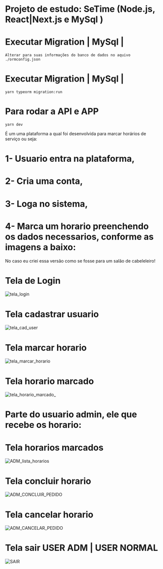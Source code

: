 # Projeto de estudo: SeTime (Node.js, React|Next.js e MySql )

# Executar Migration | MySql |
`Alterar para suas informações do banco de dados no aquivo ./ormconfig.json`

# Executar Migration | MySql |
`yarn typeorm migration:run`

# Para rodar a API e APP
`yarn dev`
  
  É um uma plataforma a qual foi desenvolvida para marcar horários de serviço ou seja:
  #  1- Usuario entra na plataforma, 
  #  2- Cria uma conta, 
  #  3- Loga no sistema, 
  #  4- Marca um horario preenchendo os dados necessarios, conforme as imagens a baixo:
 
  No caso eu criei essa versão como se fosse para um salão de cabeleleiro!

# Tela de Login
![tela_login](https://user-images.githubusercontent.com/36746073/175696113-cd3f3c5d-1376-45f3-9aa9-6843a55c7381.png)

# Tela cadastrar usuario
![tela_cad_user](https://user-images.githubusercontent.com/36746073/175696164-59d42450-eb62-4367-bf9a-8a0bc53832e4.png)

# Tela marcar horario
![tela_marcar_horario](https://user-images.githubusercontent.com/36746073/175696182-8970acca-c802-42bf-9938-a81e062e9c4b.png)

# Tela horario marcado
![tela_horario_marcado_](https://user-images.githubusercontent.com/36746073/175696208-3d987778-6c99-4987-b62b-5210e42310d7.png)

# Parte do usuario admin, ele que recebe os horario:

# Tela horarios marcados
![ADM_lista_horarios](https://user-images.githubusercontent.com/36746073/175696357-8622568e-d36d-4667-8908-7629f2df96a0.png)

# Tela concluir horario
![ADM_CONCLUIR_PEDIDO](https://user-images.githubusercontent.com/36746073/175696368-37092aaf-4a1b-4ba3-bff2-2e0d35d9ae17.png)

# Tela cancelar horario
![ADM_CANCELAR_PEDIDO](https://user-images.githubusercontent.com/36746073/175696371-445c216d-229e-4aa3-a613-da7104d18c2f.png)

# Tela sair USER ADM | USER NORMAL
![SAIR](https://user-images.githubusercontent.com/36746073/175696380-da0ff985-d08c-47a7-9f68-e3e5620d4b26.png)
